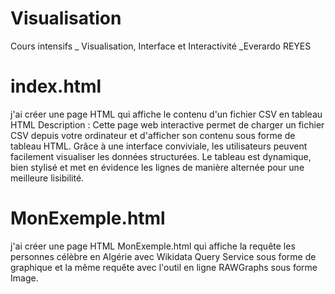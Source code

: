 # Visualisation
Cours intensifs _ Visualisation, Interface et Interactivité _Everardo REYES
# index.html
j'ai créer une page HTML qui affiche le contenu d'un fichier CSV en tableau HTML
Description :
Cette page web interactive permet de charger un fichier CSV depuis votre ordinateur et d'afficher son contenu sous forme de tableau HTML. Grâce à une interface conviviale, les utilisateurs peuvent facilement visualiser les données structurées. Le tableau est dynamique, bien stylisé et met en évidence les lignes de manière alternée pour une meilleure lisibilité.
# MonExemple.html
j'ai créer une page HTML MonExemple.html qui affiche la requête les personnes célèbre en Algérie avec Wikidata Query Service sous forme de graphique et la même requête avec l'outil en ligne RAWGraphs sous forme Image.



